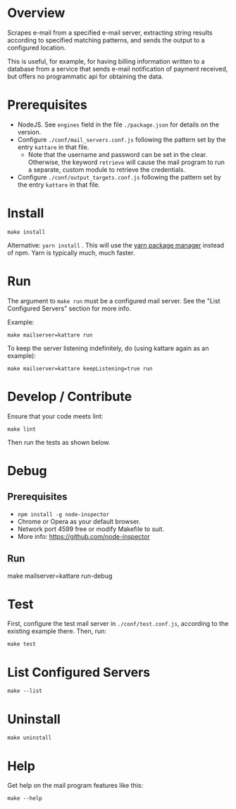 # Overview

Scrapes e-mail from a specified e-mail server, extracting string results according to specified matching patterns, and sends the output to a configured location.

This is useful, for example, for having billing information written to a database from a service that sends e-mail notification of payment received, but offers no programmatic api for obtaining the data.

# Prerequisites

  * NodeJS.  See `engines` field in the file `./package.json` for details on the version.
  * Configure `./conf/mail_servers.conf.js` following the pattern set by the entry `kattare` in that file.
    * Note that the username and password can be set in the clear.  Otherwise, the keyword `retrieve` will cause the mail
    program to run a separate, custom module to retrieve the credentials.
  * Configure `./conf/output_targets.conf.js` following the pattern set by the entry `kattare` in that file.


# Install

`make install`

Alternative: `yarn install` .  This will use the [yarn package manager](https://yarnpkg.com) instead of npm.  Yarn is typically much, much faster.

# Run

The argument to `make run` must be a configured mail server.  See the "List Configured Servers" section for more info.

Example:

```
make mailserver=kattare run
```

To keep the server listening indefinitely, do (using kattare again as an example):

```
make mailserver=kattare keepListening=true run
```

# Develop / Contribute

Ensure that your code meets lint:

`make lint`

Then run the tests as shown below.

# Debug

## Prerequisites

  * `npm install -g node-inspector`
  * Chrome or Opera as your default browser.
  * Network port 4599 free or modify Makefile to suit.
  * More info: https://github.com/node-inspector

## Run

make mailserver=kattare run-debug

# Test

First, configure the test mail server in `./conf/test.conf.js`, according to the existing example there.  Then, run:

`make test`

# List Configured Servers

`make --list`

# Uninstall

`make uninstall`

# Help

Get help on the mail program features like this:

```
make --help
```